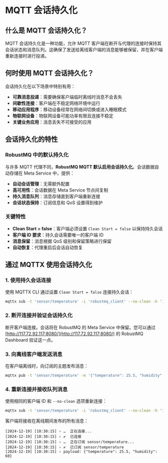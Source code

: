 # MQTT 会话持久化

## 什么是 MQTT 会话持久化？

MQTT 会话持久化是一种功能，允许 MQTT 客户端在断开与代理的连接时保持其会话状态和消息队列。这确保了发送给离线客户端的消息能够被保留，并在客户端重新连接时进行投递。

## 何时使用 MQTT 会话持久化？

会话持久化在以下场景中特别有用：

- **可靠消息投递**：需要确保客户端临时离线时消息不会丢失
- **间歇性连接**：客户端在不稳定网络环境中运行
- **移动应用程序**：移动设备经常在网络间切换或进入睡眠模式
- **物联网设备**：物联网设备可能功率有限且连接不稳定
- **关键业务应用**：消息丢失不可接受的应用

## 会话持久化的特性

### RobustMQ 中的默认持久化

与许多 MQTT 代理不同，**RobustMQ MQTT 默认启用会话持久化**。会话数据自动存储在 Meta Service 中，提供：

- **自动会话管理**：无需额外配置
- **高可用性**：会话数据在 Meta Service 节点间复制
- **持久消息队列**：消息存储直到客户端重新连接
- **会话状态保持**：订阅信息和 QoS 设置得到维护

### 关键特性

- **Clean Start = false**：客户端必须设置 `Clean Start = false` 以保持持久会话
- **客户端 ID 要求**：持久会话需要唯一的客户端 ID
- **消息保留**：消息根据 QoS 级别和保留策略进行保留
- **自动恢复**：代理重启后会话自动恢复

## 通过 MQTTX 使用会话持久化

### 1. 使用持久会话连接

使用 MQTTX CLI 通过设置 `Clean Start = false` 连接持久会话：

```bash
mqttx sub -t 'sensor/temperature' -i 'robustmq_client' --no-clean -h '117.72.92.117' -p 1883
```

### 2. 断开连接并验证会话持久化

断开客户端连接。会话将在 RobustMQ 的 Meta Service 中保留。您可以通过 [http://117.72.92.117:8080/](http://117.72.92.117:8080/) 的 RobustMQ Dashboard 验证这一点。

### 3. 向离线客户端发送消息

在客户端离线时，向订阅的主题发布消息：

```bash
mqttx pub -t 'sensor/temperature' -m '{"temperature": 25.5, "humidity": 60}' -h '117.72.92.117' -p 1883
```

### 4. 重新连接并接收队列消息

使用相同的客户端 ID 和 `--no-clean` 选项重新连接：

```bash
mqttx sub -t 'sensor/temperature' -i 'robustmq_client' --no-clean -h '117.72.92.117' -p 1883
```

客户端将接收在离线期间发布的所有消息：

```
[2024-12-19] [10:30:15] › …  正在连接...
[2024-12-19] [10:30:15] › ✔  已连接
[2024-12-19] [10:30:15] › …  正在订阅 sensor/temperature...
[2024-12-19] [10:30:15] › ✔  已订阅 sensor/temperature
[2024-12-19] [10:30:15] › payload: {"temperature": 25.5, "humidity": 60}
```


